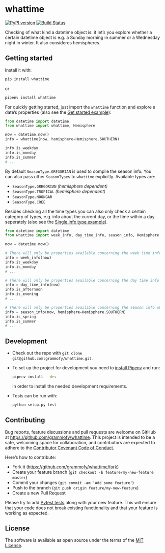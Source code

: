 # whattime

[![PyPI version](https://badge.fury.io/py/whattime.svg)](https://badge.fury.io/py/whattime)
[![Build Status](https://travis-ci.org/grammofy/whattime.svg?branch=master)](https://travis-ci.org/grammofy/whattime)

Checking of what kind a datetime object is: it let’s you explore whether a certain datetime object is e.g. a Sunday morning in summer or a Wednesday night in winter. It also consideres hemispheres.

## Getting started

Install it with:

```bash
pip install whattime
```

or 

```bash
pipenv install whattime
```

For quickly getting started, just import the `whattime` function and explore a date’s properties (also see the [Get started example](https://github.com/grammofy/whattime/blob/master/examples/get_started.py)):

```python
from datetime import datetime
from whattime import whattime, Hemisphere

now = datetime.now()
info = whattime(now, hemisphere=Hemisphere.SOUTHERN)

info.is_weekday
info.is_monday
info.is_summer
# ...
```

By default `SeasonType.GREGORIAN` is used to compile the season info. You can also pass other `SeasonType`s to `whattime` explicitly. Available types are:

* `SeasonType.GREGORIAN` *(hemisphere dependent)*
* `SeasonType.TROPICAL` *(hemisphere dependent)*
* `SeasonType.NOONGAR`
* `SeasonType.CREE`


Besides checking all the time types you can also only check a certain category of types, e.g. info about the current day, or the time within a day seperately (also see the [Single info type example](https://github.com/grammofy/whattime/blob/master/examples/using_certain_descriptors_only.py)).

```python
from datetime import datetime
from whattime import week_info, day_time_info, season_info, Hemisphere

now = datetime.now()

# There will only be properties available concerning the week time info when using week_info():
info = week_info(now)
info.is_weekday
info.is_monday
# ...

# There will only be properties available concerning the day time info when using day_time_info():
info = day_time_info(now)
info.is_afternoon
info.is_evening
# ...

# There will only be properties available concerning the season info when using season_info():
info = season_info(now, hemisphere=Hemisphere.SOUTHERN)
info.is_spring
info.is_summer
# ...
```

## Development

* Check out the repo with `git clone git@github.com:grammofy/whattime.git`.
* To set up the project for development you need to [install Pipenv](https://pipenv.readthedocs.io/en/latest/install/#installing-pipenv) and run:  
  ```bash
  pipenv install --dev
  ```
  in order to install the needed development requirements.

* Tests can be run with: 
  ```bash
  python setup.py test
  ```

## Contributing

Bug reports, feature discussions and pull requests are welcome on GitHub at https://github.com/grammofy/whattime. This project is intended to be a safe, welcoming space for collaboration, and contributors are expected to adhere to the [Contributor Covenant Code of Conduct](https://github.com/grammofy/whattime/blob/master/CODE_OF_CONDUCT.md).

Here’s how to contribute:

* Fork it (https://github.com/grammofy/whattime/fork)
* Create your feature branch (`git checkout -b feature/my-new-feature master`)
* Commit your changes (`git commit -am 'Add some feature'`)
* Push to the branch (`git push origin feature/my-new-feature`)
* Create a new Pull Request

Please try to add [Pytest tests](https://pytest.org/en/latest/getting-started.html) along with your new feature. This will ensure that your code does not break existing functionality and that your feature is working as expected.

## License

The software is available as open source under the terms of the [MIT License](https://github.com/grammofy/whattime/blob/master/LICENSE.txt).
